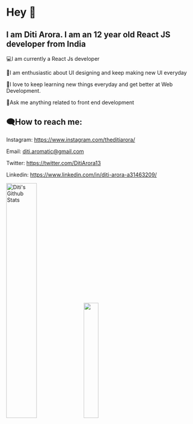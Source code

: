  # Hey 👋
 
## I am Diti Arora. I am an 12 year old React JS developer from India



💻I am currently a React Js developer 

🎨I am enthusiastic about UI designing and keep making new UI everyday

🌱I love to keep learning new things everyday and get better at Web Development.

💭Ask me anything related to front end development


## 🗨How to reach me:

Instagram: https://www.instagram.com/theditiarora/

Email: diti.aromatic@gmail.com

Twitter: https://twitter.com/DitiArora13

Linkedin: https://www.linkedin.com/in/diti-arora-a31463209/

<p>
 <img src="https://github-readme-stats.vercel.app/api?username=Diti-Arora13&include_all_commits=true&count_private=true&show_icons=true&line_height=20&title_color=7A7ADB&icon_color=2234AE&text_color=D3D3D3&bg_color=0,000000,130F40" alt="Diti's Github Stats" width="40%" style="margin-right="40px"">
  <img src="https://github-readme-stats.vercel.app/api/top-langs/?username=Diti-Arora13&theme=tokyonight&layout=compact" width="28%">
</p>




